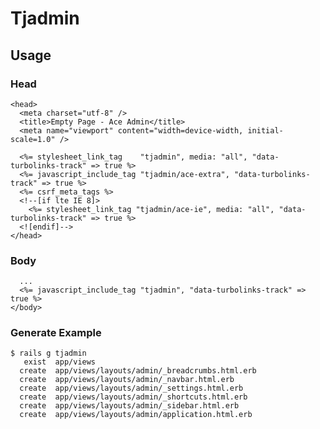 # Tjadmin

## Usage

### Head

    <head>
      <meta charset="utf-8" />
      <title>Empty Page - Ace Admin</title>
      <meta name="viewport" content="width=device-width, initial-scale=1.0" />
      
      <%= stylesheet_link_tag    "tjadmin", media: "all", "data-turbolinks-track" => true %>
      <%= javascript_include_tag "tjadmin/ace-extra", "data-turbolinks-track" => true %>
      <%= csrf_meta_tags %>
      <!--[if lte IE 8]>
        <%= stylesheet_link_tag "tjadmin/ace-ie", media: "all", "data-turbolinks-track" => true %>
      <![endif]-->
    </head>

### Body

      ...
      <%= javascript_include_tag "tjadmin", "data-turbolinks-track" => true %>
    </body>

### Generate Example

    $ rails g tjadmin
       exist  app/views
      create  app/views/layouts/admin/_breadcrumbs.html.erb
      create  app/views/layouts/admin/_navbar.html.erb
      create  app/views/layouts/admin/_settings.html.erb
      create  app/views/layouts/admin/_shortcuts.html.erb
      create  app/views/layouts/admin/_sidebar.html.erb
      create  app/views/layouts/admin/application.html.erb